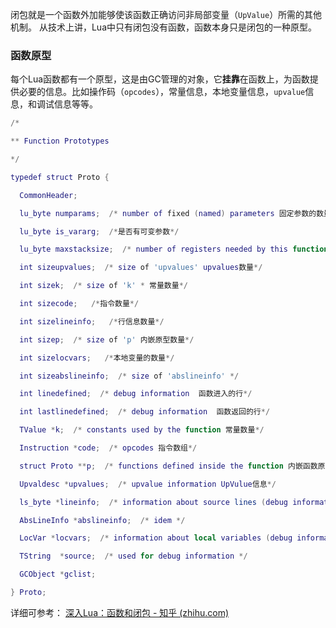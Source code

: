 闭包就是一个函数外加能够使该函数正确访问非局部变量（``UpValue``）所需的其他机制。
从技术上讲，Lua中只有闭包没有函数，函数本身只是闭包的一种原型。

### 函数原型
每个Lua函数都有一个原型，这是由GC管理的对象，它**挂靠**在函数上，为函数提供必要的信息。比如操作码（``opcodes``），常量信息，本地变量信息，``upvalue``信息，和调试信息等等。
```lua
/*

** Function Prototypes

*/

typedef struct Proto {

  CommonHeader;

  lu_byte numparams;  /* number of fixed (named) parameters 固定参数的数量*/

  lu_byte is_vararg;  /*是否有可变参数*/

  lu_byte maxstacksize;  /* number of registers needed by this function 该函数需要的栈大小*/

  int sizeupvalues;  /* size of 'upvalues' upvalues数量*/

  int sizek;  /* size of 'k' * 常量数量*/

  int sizecode;   /*指令数量*/

  int sizelineinfo;   /*行信息数量*/

  int sizep;  /* size of 'p' 内嵌原型数量*/

  int sizelocvars;   /*本地变量的数量*/

  int sizeabslineinfo;  /* size of 'abslineinfo' */

  int linedefined;  /* debug information  函数进入的行*/

  int lastlinedefined;  /* debug information  函数返回的行*/

  TValue *k;  /* constants used by the function 常量数量*/

  Instruction *code;  /* opcodes 指令数组*/

  struct Proto **p;  /* functions defined inside the function 内嵌函数原型*/

  Upvaldesc *upvalues;  /* upvalue information UpVulue信息*/

  ls_byte *lineinfo;  /* information about source lines (debug information) */

  AbsLineInfo *abslineinfo;  /* idem */

  LocVar *locvars;  /* information about local variables (debug information) */

  TString  *source;  /* used for debug information */

  GCObject *gclist;

} Proto;

```

详细可参考：
[深入Lua：函数和闭包 - 知乎 (zhihu.com)](https://zhuanlan.zhihu.com/p/98917625)